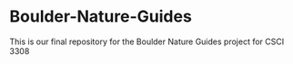 # Boulder-Nature-Guides
This is our final repository for the Boulder Nature Guides project for CSCI 3308
